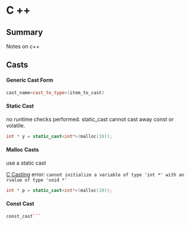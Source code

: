# C ++

## Summary

Notes on c++

## Casts

#### Generic Cast Form

```cpp
cast_name<cast_to_type>(item_to_cast)
```

#### Static Cast

no runtime checks performed. static_cast cannot cast away const or volatile.

```cpp
int * y = static_cast<int*>(malloc(10));
```

#### Malloc Casts

use a static cast

[C Casting](https://embeddedartistry.com/blog/2017/2/28/c-casting-or-oh-no-we-broke-malloc)
error: `cannot initialize a variable of type 'int *' with an rvalue of type 'void *'`

```cpp
int * p = static_cast<int*>(malloc(10));
```

#### Const Cast

````cpp
const_cast```
````
